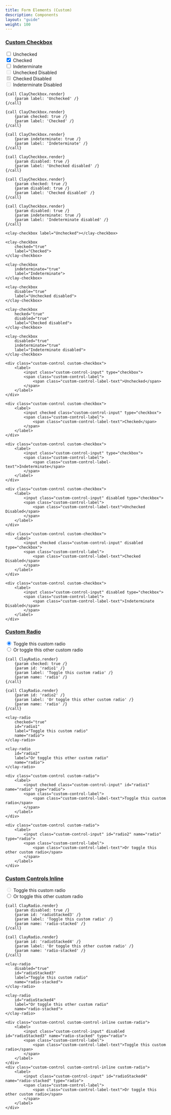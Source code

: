 ```yaml
---
title: Form Elements (Custom)
description: Components
layout: "guide"
weight: 100
---
```


<article id="custom-checkbox">
<h3 class="component-title">
	<a href="#custom-checkbox">Custom Checkbox</a>
</h3>

<div class="sheet">
	<div class="form-group">
		<div class="custom-control custom-checkbox">
			<label>
				<input class="custom-control-input" type="checkbox">
				<span class="custom-control-label">
					<span class="custom-control-label-text">Unchecked</span>
				</span>
			</label>
		</div>
		<div class="custom-control custom-checkbox">
			<label>
				<input checked class="custom-control-input" type="checkbox">
				<span class="custom-control-label">
					<span class="custom-control-label-text">Checked</span>
				</span>
			</label>
		</div>
		<div class="custom-control custom-checkbox">
			<label>
				<input class="custom-control-input" type="checkbox">
				<span class="custom-control-label">
					<span class="custom-control-label-text">Indeterminate</span>
				</span>
			</label>
		</div>
	</div>
	<div class="form-group">
		<div class="custom-control custom-checkbox">
			<label>
				<input class="custom-control-input" disabled type="checkbox">
				<span class="custom-control-label">
					<span class="custom-control-label-text">Unchecked Disabled</span>
				</span>
			</label>
		</div>
		<div class="custom-control custom-checkbox">
			<label>
				<input checked class="custom-control-input" disabled type="checkbox">
				<span class="custom-control-label">
					<span class="custom-control-label-text">Checked Disabled</span>
				</span>
			</label>
		</div>
		<div class="custom-control custom-checkbox">
			<label>
				<input class="custom-control-input" disabled type="checkbox">
				<span class="custom-control-label">
					<span class="custom-control-label-text">Indeterminate Disabled</span>
				</span>
			</label>
		</div>
	</div>
</div>

```soy
{call ClayCheckbox.render}
	{param label: 'Unchecked' /}
{/call}

{call ClayCheckbox.render}
	{param checked: true /}
	{param label: 'Checked' /}
{/call}

{call ClayCheckbox.render}
	{param indeterminate: true /}
	{param label: 'Indeterminate' /}
{/call}

{call ClayCheckbox.render}
	{param disabled: true /}
	{param label: 'Unchecked disabled' /}
{/call}

{call ClayCheckbox.render}
	{param checked: true /}
	{param disabled: true /}
	{param label: 'Checked disabled' /}
{/call}

{call ClayCheckbox.render}
	{param disabled: true /}
	{param indeterminate: true /}
	{param label: 'Indeterminate disabled' /}
{/call}
```
```text/html
<clay-checkbox label="Unchecked"></clay-checkbox>

<clay-checkbox
	checked="true"
	label="Checked">
</clay-checkbox>

<clay-checkbox
	indeterminate="true"
	label="Indeterminate">
</clay-checkbox>

<clay-checkbox
	disable="true"
	label="Unchecked disabled">
</clay-checkbox>

<clay-checkbox
	hecked="true"
	disabled="true"
	label="Checked disabled">
</clay-checkbox>

<clay-checkbox
	disabled="true"
	indeterminate="true"
	label="Indeterminate disabled">
</clay-checkbox>
```
```text/html
<div class="custom-control custom-checkbox">
	<label>
		<input class="custom-control-input" type="checkbox">
		<span class="custom-control-label">
			<span class="custom-control-label-text">Unchecked</span>
		</span>
	</label>
</div>

<div class="custom-control custom-checkbox">
	<label>
		<input checked class="custom-control-input" type="checkbox">
		<span class="custom-control-label">
			<span class="custom-control-label-text">Checked</span>
		</span>
	</label>
</div>

<div class="custom-control custom-checkbox">
	<label>
		<input class="custom-control-input" type="checkbox">
		<span class="custom-control-label">
			<span class="custom-control-label-text">Indeterminate</span>
		</span>
	</label>
</div>

<div class="custom-control custom-checkbox">
	<label>
		<input class="custom-control-input" disabled type="checkbox">
		<span class="custom-control-label">
			<span class="custom-control-label-text">Unchecked Disabled</span>
		</span>
	</label>
</div>

<div class="custom-control custom-checkbox">
	<label>
		<input checked class="custom-control-input" disabled type="checkbox">
		<span class="custom-control-label">
			<span class="custom-control-label-text">Checked Disabled</span>
		</span>
	</label>
</div>

<div class="custom-control custom-checkbox">
	<label>
		<input class="custom-control-input" disabled type="checkbox">
		<span class="custom-control-label">
			<span class="custom-control-label-text">Indeterminate Disabled</span>
		</span>
	</label>
</div>
```

</article>


<article id="custom-radio">
<h3 class="component-title">
	<a href="#custom-radio">Custom Radio</a>
</h3>

<div class="sheet">
	<div class="form-group">
		<div class="custom-control custom-radio">
			<label>
				<input checked class="custom-control-input" id="radio1" name="radio" type="radio">
				<span class="custom-control-label">
					<span class="custom-control-label-text">Toggle this custom radio</span>
				</span>
			</label>
		</div>
		<div class="custom-control custom-radio">
			<label>
				<input class="custom-control-input" id="radio2" name="radio" type="radio">
				<span class="custom-control-label">
					<span class="custom-control-label-text">Or toggle this other custom radio</span>
				</span>
			</label>
		</div>
	</div>
</div>

```soy
{call ClayRadio.render}
	{param checked: true /}
	{param id: 'radio1' /}
	{param label: 'Toggle this custom radio' /}
	{param name: 'radio' /}
{/call}

{call ClayRadio.render}
	{param id: 'radio2' /}
	{param label: 'Or toggle this other custom radio' /}
	{param name: 'radio' /}
{/call}
```
```text/html
<clay-radio
	checked="true"
	id="radio1"
	label="Toggle this custom radio"
	name="radio">
</clay-radio>

<clay-radio
	id="radio2"
	label="Or toggle this other custom radio"
	name="radio">
</clay-radio>
```
```text/html
<div class="custom-control custom-radio">
	<label>
		<input checked class="custom-control-input" id="radio1" name="radio" type="radio">
		<span class="custom-control-label">
			<span class="custom-control-label-text">Toggle this custom radio</span>
		</span>
	</label>
</div>

<div class="custom-control custom-radio">
	<label>
		<input class="custom-control-input" id="radio2" name="radio" type="radio">
		<span class="custom-control-label">
			<span class="custom-control-label-text">Or toggle this other custom radio</span>
		</span>
	</label>
</div>
```

</article>


<article id="custom-controls-inline">
<h3 class="component-title">
	<a href="#custom-controls-inline">Custom Controls Inline</a>
</h3>

<div class="sheet">
	<div class="form-group">
		<div class="custom-control custom-control-inline custom-radio">
			<label>
				<input class="custom-control-input" disabled id="radioStacked3" name="radio-stacked" type="radio">
				<span class="custom-control-label">
					<span class="custom-control-label-text">Toggle this custom radio</span>
				</span>
			</label>
		</div>
		<div class="custom-control custom-control-inline custom-radio">
			<label>
				<input class="custom-control-input" id="radioStacked4" name="radio-stacked" type="radio">
				<span class="custom-control-label">
					<span class="custom-control-label-text">Or toggle this other custom radio</span>
				</span>
			</label>
		</div>
	</div>
</div>

```soy
{call ClayRadio.render}
	{param disabled: true /}
	{param id: 'radioStacked3' /}
	{param label: 'Toggle this custom radio' /}
	{param name: 'radio-stacked' /}
{/call}

{call ClayRadio.render}
	{param id: 'radioStacked4' /}
	{param label: 'Or toggle this other custom radio' /}
	{param name: 'radio-stacked' /}
{/call}
```
```text/html
<clay-radio
	disabled="true"
	id="radioStacked3"
	label="Toggle this custom radio"
	name="radio-stacked">
</clay-radio>

<clay-radio
	id="radioStacked4"
	label="Or toggle this other custom radio"
	name="radio-stacked">
</clay-radio>
```
```text/html
<div class="custom-control custom-control-inline custom-radio">
	<label>
		<input class="custom-control-input" disabled id="radioStacked3" name="radio-stacked" type="radio">
		<span class="custom-control-label">
			<span class="custom-control-label-text">Toggle this custom radio</span>
		</span>
	</label>
</div>
<div class="custom-control custom-control-inline custom-radio">
	<label>
		<input class="custom-control-input" id="radioStacked4" name="radio-stacked" type="radio">
		<span class="custom-control-label">
			<span class="custom-control-label-text">Or toggle this other custom radio</span>
		</span>
	</label>
</div>
```

</article>
